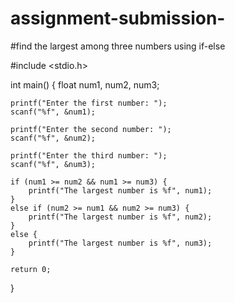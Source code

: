 # assignment-submission-
#find the largest among three numbers using if-else 

#include <stdio.h>

int main() {
    float num1, num2, num3;

    printf("Enter the first number: ");
    scanf("%f", &num1);

    printf("Enter the second number: ");
    scanf("%f", &num2);

    printf("Enter the third number: ");
    scanf("%f", &num3);

    if (num1 >= num2 && num1 >= num3) {
        printf("The largest number is %f", num1);
    }
    else if (num2 >= num1 && num2 >= num3) {
        printf("The largest number is %f", num2);
    }
    else {
        printf("The largest number is %f", num3);
    }

    return 0;
}
